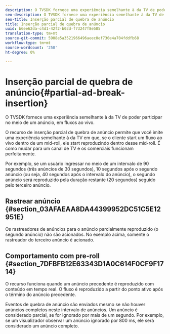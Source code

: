 ```yaml
---
description: O TVSDK fornece uma experiência semelhante à da TV de poder participar no meio de um anúncio, em fluxos ao vivo.
seo-description: O TVSDK fornece uma experiência semelhante à da TV de poder participar no meio de um anúncio, em fluxos ao vivo.
seo-title: Inserção parcial de quebra de anúncio
title: Inserção parcial de quebra de anúncio
uuid: b6ee62da-c4d1-42f2-b03d-f73247f8e585
translation-type: tm+mt
source-git-commit: 5908e5a3521966496aeec0ef730e4a704fddfb68
workflow-type: tm+mt
source-wordcount: '258'
ht-degree: 0%

---
```



# Inserção parcial de quebra de anúncio{#partial-ad-break-insertion}

O TVSDK fornece uma experiência semelhante à da TV de poder participar no meio de um anúncio, em fluxos ao vivo.

O recurso de inserção parcial de quebra de anúncio permite que você imite uma experiência semelhante à da TV em que, se o cliente start um fluxo ao vivo dentro de um mid-roll, ele start reproduzindo dentro desse mid-roll. É como mudar para um canal de TV e os comerciais funcionam perfeitamente.

Por exemplo, se um usuário ingressar no meio de um intervalo de 90 segundos (três anúncios de 30 segundos), 10 segundos após o segundo anúncio (ou seja, 40 segundos após o intervalo do anúncio), o segundo anúncio será reproduzido pela duração restante (20 segundos) seguido pelo terceiro anúncio.

## Rastrear anúncio {#section_03AFAEAA8DA44399952DC51C5E12951E}

Os rastreadores de anúncios para o anúncio parcialmente reproduzido (o segundo anúncio) não são acionados. No exemplo acima, somente o rastreador do terceiro anúncio é acionado.

## Comportamento com pre-roll {#section_7DFBFB12E63343D1A0C614F0CF9F1714}

O recurso funciona quando um anúncio precedente é reproduzido com conteúdo em tempo real. O fluxo é reproduzido a partir do ponto ativo após o término do anúncio precedente.

Eventos de quebra de anúncio são enviados mesmo se não houver anúncios completos neste intervalo de anúncios. Um anúncio é considerado parcial, se for ignorado por mais de um segundo. Por exemplo, se um visualizador observar um anúncio ignorado por 800 ms, ele será considerado um anúncio completo.
